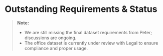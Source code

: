 # Outstanding Requirements & Status

> **Note:**
> - We are still missing the final dataset requirements from Peter; discussions are ongoing.
> - The office dataset is currently under review with Legal to ensure compliance and proper usage.
